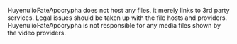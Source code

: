 HuyenuiioFateApocrypha does not host any files, it merely links to 3rd party services. 
Legal issues should be taken up with the file hosts and providers. 
HuyenuiioFateApocrypha is not responsible for any media files shown by the video providers.
